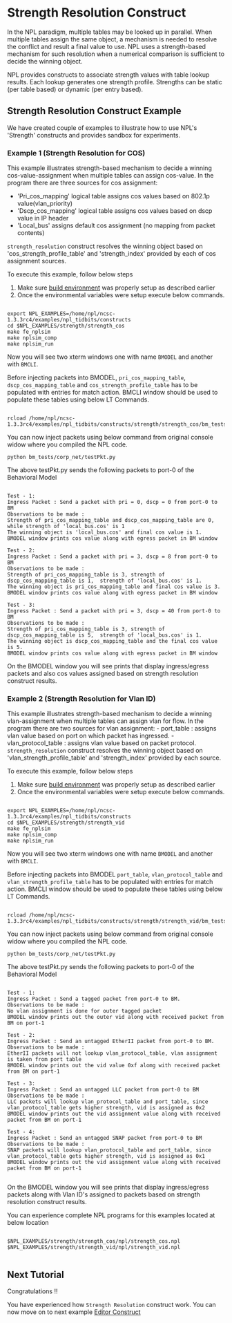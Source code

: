 # Strength Resolution Construct

In the NPL paradigm, multiple tables may be looked up in parallel. When multiple tables assign the same object, a mechanism is needed to resolve the conflict and result a final value to use. NPL uses a strength-based mechanism for such resolution when a numerical comparison is sufficient to decide the winning object.

NPL provides constructs to associate strength values with table lookup results. Each lookup generates one strength profile. Strengths can be static (per table based) or dynamic (per entry based).


## Strength Resolution Construct Example 

We have created couple of examples to illustrate how to use NPL's 'Strength' constructs and provides sandbox for experiments.

### Example 1 (Strength Resolution for COS)
This example illustrates strength-based mechanism to decide a winning cos-value-assignment when multiple tables can assign cos-value. In the program there are three sources for cos assignment:
 - 'Pri_cos_mapping' logical table assigns cos values based on 802.1p value(vlan_priority)
 - 'Dscp_cos_mapping' logical table assigns cos values based on dscp value in IP header
 - 'Local_bus' assigns default cos assignment (no mapping from packet contents)

```strength_resolution``` construct resolves the winning object based on 'cos_strength_profile_table' and 'strength_index' provided by each of cos assignment sources.

To execute this example, follow below steps

1. Make sure [build environment](https://github.com/nplang/NPL-Tutorials#npl-build-enivronment) was properly setup as described earlier
2. Once the environmental variables were setup execute below commands. 
````

export NPL_EXAMPLES=/home/npl/ncsc-1.3.3rc4/examples/npl_tidbits/constructs
cd $NPL_EXAMPLES/strength/strength_cos 
make fe_nplsim
make nplsim_comp
make nplsim_run

````

Now you will see two xterm windows one with name ```BMODEL``` and another with ```BMCLI```. 

Before injecting packets into BMODEL, ```pri_cos_mapping_table```, ```dscp_cos_mapping_table``` and ```cos_strength_profile_table``` has to be populated with entries for match action. BMCLI window should be used to populate these tables using below LT Commands.

````

rcload /home/npl/ncsc-1.3.3rc4/examples/npl_tidbits/constructs/strength/strength_cos/bm_tests/corp_net/tbl_cfg_cos.txt

````

You can now inject packets using below command  from original console widow where you compiled the NPL code. 

````
python bm_tests/corp_net/testPkt.py

````

The above testPkt.py sends the following packets to port-0 of the Behavioral Model
````

Test - 1:
Ingress Packet : Send a packet with pri = 0, dscp = 0 from port-0 to BM
Observations to be made : 
Strength of pri_cos_mapping_table and dscp_cos_mapping_table are 0, while strength of 'local_bus.cos' is 1
The winning object is 'local_bus.cos' and final cos value is 1.
BMODEL window prints cos value along with egress packet in BM window

Test - 2:
Ingress Packet : Send a packet with pri = 3, dscp = 8 from port-0 to BM
Observations to be made : 
Strength of pri_cos_mapping_table is 3, strength of dscp_cos_mapping_table is 1,  strength of 'local_bus.cos' is 1. 
The winning object is pri_cos_mapping_table and final cos value is 3.
BMODEL window prints cos value along with egress packet in BM window

Test - 3:
Ingress Packet : Send a packet with pri = 3, dscp = 40 from port-0 to BM
Observations to be made : 
Strength of pri_cos_mapping_table is 3, strength of dscp_cos_mapping_table is 5,  strength of 'local_bus.cos' is 1. 
The winning object is dscp_cos_mapping_table and the final cos value is 5.
BMODEL window prints cos value along with egress packet in BM window

````
On the BMODEL window you will see prints that display ingress/egress packets and also cos values assigned based on strength resolution construct results.


### Example 2  (Strength Resolution for Vlan ID)

This example illustrates strength-based mechanism to decide a winning vlan-assignment when multiple tables can assign vlan for flow. In the program there are two sources for vlan assignment:
    - port_table : assigns vlan value based on port on which packet has ingressed.
    - vlan_protocol_table : assigns vlan value based on packet protocol.
```strength_resolution``` construct resolves the winning object based on 'vlan_strength_profile_table' and 'strength_index' provided by each source.

To execute this example, follow below steps

1. Make sure [build environment](https://github.com/nplang/NPL-Tutorials#npl-build-enivronment) was properly setup as described earlier
2. Once the environmental variables were setup execute below commands. 
````

export NPL_EXAMPLES=/home/npl/ncsc-1.3.3rc4/examples/npl_tidbits/constructs
cd $NPL_EXAMPLES/strength/strength_vid
make fe_nplsim
make nplsim_comp
make nplsim_run

````

Now you will see two xterm windows one with name ```BMODEL``` and another with ```BMCLI```. 

Before injecting packets into BMODEL ```port_table```, ```vlan_protocol_table``` and ```vlan_strength_profile_table``` has to be populated with entries for match action. BMCLI window should be used to populate these tables using below LT Commands.

````

rcload /home/npl/ncsc-1.3.3rc4/examples/npl_tidbits/constructs/strength/strength_vid/bm_tests/corp_net/tbl_cfg_vlan.txt

````

You can now inject packets using below command  from original console widow where you compiled the NPL code. 

````
python bm_tests/corp_net/testPkt.py

````

The above testPkt.py sends the following packets to port-0 of the Behavioral Model
````

Test - 1:
Ingress Packet : Send a tagged packet from port-0 to BM.
Observations to be made : 
No vlan assignment is done for outer tagged packet
BMODEL window prints out the outer vid along with received packet from BM on port-1

Test - 2:
Ingress Packet : Send an untagged EtherII packet from port-0 to BM.
Observations to be made : 
EtherII packets will not lookup vlan_protocol_table, vlan assignment is taken from port table
BMODEL window prints out the vid value 0xf alomg with received packet from BM on port-1

Test - 3:
Ingress Packet : Send an untagged LLC packet from port-0 to BM
Observations to be made : 
LLC packets will lookup vlan_protocol_table and port_table, since  vlan_protocol_table gets higher strength, vid is assigned as 0x2
BMODEL window prints out the vid assignment value along with received packet from BM on port-1

Test - 4:
Ingress Packet : Send an untagged SNAP packet from port-0 to BM
Observations to be made : 
SNAP packets will lookup vlan_protocol_table and port_table, since vlan_protocol_table gets higher strength, vid is assigned as 0x1
BMODEL window prints out the vid assignment value along with received packet from BM on port-1


````
On the BMODEL window you will see prints that display ingress/egress packets along with Vlan ID's assigned to packets based on strength resolution construct results.


You can experience complete NPL programs for this examples located at below location

````

$NPL_EXAMPLES/strength/strength_cos/npl/strength_cos.npl
$NPL_EXAMPLES/strength/strength_vid/npl/strength_vid.npl


````

## Next Tutorial 

Congratulations !!

You have experienced how ```Strength Resolution``` construct work. You can now move on to next example [Editor Construct](https://github.com/nplang/NPL-Tutorials/blob/master/NPL-Tidbits/Editor)
